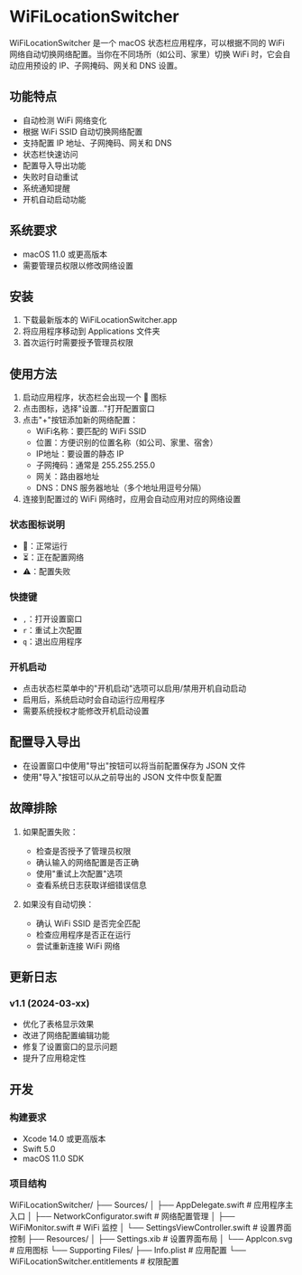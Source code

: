 # WiFiLocationSwitcher

WiFiLocationSwitcher 是一个 macOS 状态栏应用程序，可以根据不同的 WiFi 网络自动切换网络配置。当你在不同场所（如公司、家里）切换 WiFi 时，它会自动应用预设的 IP、子网掩码、网关和 DNS 设置。

## 功能特点

- 自动检测 WiFi 网络变化
- 根据 WiFi SSID 自动切换网络配置
- 支持配置 IP 地址、子网掩码、网关和 DNS
- 状态栏快速访问
- 配置导入导出功能
- 失败时自动重试
- 系统通知提醒
- 开机自动启动功能

## 系统要求

- macOS 11.0 或更高版本
- 需要管理员权限以修改网络设置

## 安装

1. 下载最新版本的 WiFiLocationSwitcher.app
2. 将应用程序移动到 Applications 文件夹
3. 首次运行时需要授予管理员权限

## 使用方法

1. 启动应用程序，状态栏会出现一个 📡 图标
2. 点击图标，选择"设置..."打开配置窗口
3. 点击"+"按钮添加新的网络配置：
   - WiFi名称：要匹配的 WiFi SSID
   - 位置：方便识别的位置名称（如公司、家里、宿舍）
   - IP地址：要设置的静态 IP
   - 子网掩码：通常是 255.255.255.0
   - 网关：路由器地址
   - DNS：DNS 服务器地址（多个地址用逗号分隔）
4. 连接到配置过的 WiFi 网络时，应用会自动应用对应的网络设置

### 状态图标说明

- 📡：正常运行
- ⏳：正在配置网络
- ⚠️：配置失败

### 快捷键

- `,`：打开设置窗口
- `r`：重试上次配置
- `q`：退出应用程序

### 开机启动

- 点击状态栏菜单中的"开机启动"选项可以启用/禁用开机自动启动
- 启用后，系统启动时会自动运行应用程序
- 需要系统授权才能修改开机启动设置

## 配置导入导出

- 在设置窗口中使用"导出"按钮可以将当前配置保存为 JSON 文件
- 使用"导入"按钮可以从之前导出的 JSON 文件中恢复配置

## 故障排除

1. 如果配置失败：
   - 检查是否授予了管理员权限
   - 确认输入的网络配置是否正确
   - 使用"重试上次配置"选项
   - 查看系统日志获取详细错误信息

2. 如果没有自动切换：
   - 确认 WiFi SSID 是否完全匹配
   - 检查应用程序是否正在运行
   - 尝试重新连接 WiFi 网络

## 更新日志

### v1.1 (2024-03-xx)
- 优化了表格显示效果
- 改进了网络配置编辑功能
- 修复了设置窗口的显示问题
- 提升了应用稳定性

## 开发

### 构建要求

- Xcode 14.0 或更高版本
- Swift 5.0
- macOS 11.0 SDK

### 项目结构

WiFiLocationSwitcher/
├── Sources/
│   ├── AppDelegate.swift        # 应用程序主入口
│   ├── NetworkConfigurator.swift # 网络配置管理
│   ├── WiFiMonitor.swift        # WiFi 监控
│   └── SettingsViewController.swift # 设置界面控制
├── Resources/
│   ├── Settings.xib             # 设置界面布局
│   └── AppIcon.svg              # 应用图标
└── Supporting Files/
    ├── Info.plist               # 应用配置
    └── WiFiLocationSwitcher.entitlements # 权限配置
